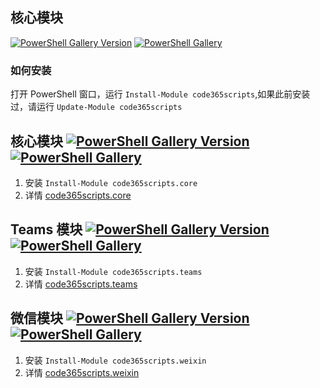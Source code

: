 ## 核心模块

[![PowerShell Gallery Version](https://img.shields.io/powershellgallery/v/code365scripts?label=code365scripts)](https://www.powershellgallery.com/packages/code365scripts) [![PowerShell Gallery](https://img.shields.io/powershellgallery/dt/code365scripts)](https://www.powershellgallery.com/packages/code365scripts)

### 如何安装

打开 PowerShell 窗口，运行 `Install-Module code365scripts`,如果此前安装过，请运行 `Update-Module code365scripts`

## 核心模块 [![PowerShell Gallery Version](https://img.shields.io/powershellgallery/v/code365scripts.core?label=code365scripts.core)](https://www.powershellgallery.com/packages/code365scripts.core) [![PowerShell Gallery](https://img.shields.io/powershellgallery/dt/code365scripts.core)](https://www.powershellgallery.com/packages/code365scripts.core)

1. 安装 `Install-Module code365scripts.core`
1. 详情 [code365scripts.core](./code365scripts.core/readme.md)

## Teams 模块 [![PowerShell Gallery Version](https://img.shields.io/powershellgallery/v/code365scripts.teams?label=code365scripts.teams)](https://www.powershellgallery.com/packages/code365scripts.teams) [![PowerShell Gallery](https://img.shields.io/powershellgallery/dt/code365scripts.teams)](https://www.powershellgallery.com/packages/code365scripts.teams)

1. 安装 `Install-Module code365scripts.teams`
1. 详情 [code365scripts.teams](./code365scripts.teams/readme.md)

## 微信模块 [![PowerShell Gallery Version](https://img.shields.io/powershellgallery/v/code365scripts.weixin?label=code365scripts.weixin)](https://www.powershellgallery.com/packages/code365scripts.weixin) [![PowerShell Gallery](https://img.shields.io/powershellgallery/dt/code365scripts.weixin)](https://www.powershellgallery.com/packages/code365scripts.weixin)

1. 安装 `Install-Module code365scripts.weixin`
1. 详情 [code365scripts.weixin](./code365scripts.weixin/readme.md)
